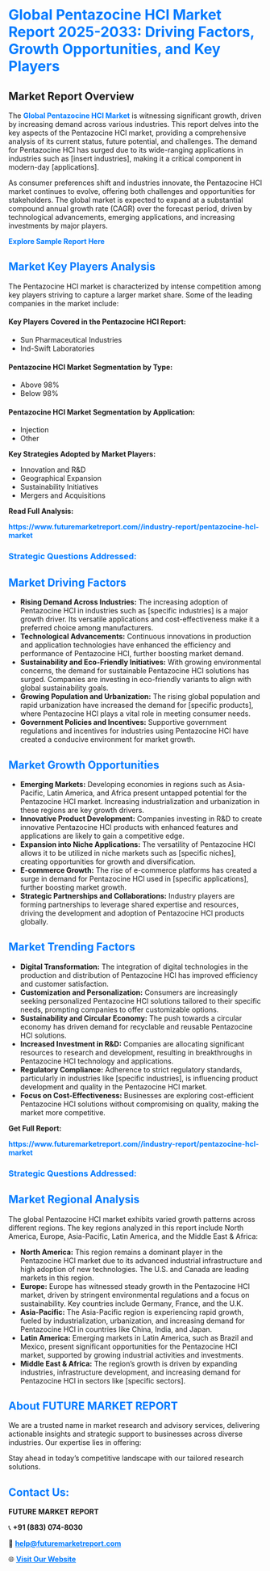 <h1 style="color: #007BFF;">Global Pentazocine HCl Market Report 2025-2033: Driving Factors, Growth Opportunities, and Key Players</h1>

<section id="overview">
<h2>Market Report Overview</h2>
<p>The <a href="https://www.futuremarketreport.com//industry-report/pentazocine-hcl-market" style="color: #007BFF; text-decoration: none;"><strong>Global Pentazocine HCl Market</strong></a> is witnessing significant growth, driven by increasing demand across various industries. This report delves into the key aspects of the Pentazocine HCl market, providing a comprehensive analysis of its current status, future potential, and challenges. The demand for Pentazocine HCl has surged due to its wide-ranging applications in industries such as [insert industries], making it a critical component in modern-day [applications].</p>
<p>As consumer preferences shift and industries innovate, the Pentazocine HCl market continues to evolve, offering both challenges and opportunities for stakeholders. The global market is expected to expand at a substantial compound annual growth rate (CAGR) over the forecast period, driven by technological advancements, emerging applications, and increasing investments by major players.</p>
</section>

<section id="overview">
<p><a href="https://www.futuremarketreport.com//request-sample/reportId=47243" style="color: #007BFF; text-decoration: none;"><strong>Explore Sample Report Here</strong></a></p>
</section>

<section id="key-players">
<h2 style="color: #007BFF;">Market Key Players Analysis</h2>
<p>The Pentazocine HCl market is characterized by intense competition among key players striving to capture a larger market share. Some of the leading companies in the market include:</p>
<h4>Key Players Covered in the Pentazocine HCl Report:</h4>
<ul><li>Sun Pharmaceutical Industries</li><li>Ind-Swift Laboratories</li></ul>
<h4>Pentazocine HCl Market Segmentation by Type:</h4>
<ul><li>Above 98%</li><li>Below 98%</li></ul>

<h4>Pentazocine HCl Market Segmentation by Application:</h4>
<ul><li>Injection</li><li>Other</li></ul>
<p><strong>Key Strategies Adopted by Market Players:</strong></p>
<ul>
<li>Innovation and R&D</li>
<li>Geographical Expansion</li>
<li>Sustainability Initiatives</li>
<li>Mergers and Acquisitions</li>
</ul>
</section>

<section>
<p><strong>Read Full Analysis: </strong></p><a href="https://www.futuremarketreport.com//industry-report/pentazocine-hcl-market" style="color: #007BFF; text-decoration: none;"><strong>https://www.futuremarketreport.com//industry-report/pentazocine-hcl-market</strong></a>
<h3 style="color: #007BFF;">Strategic Questions Addressed:</h3>
</section>

<section id="driving-factors">
<h2 style="color: #007BFF;">Market Driving Factors</h2>
<ul>
<li><strong>Rising Demand Across Industries:</strong> The increasing adoption of Pentazocine HCl in industries such as [specific industries] is a major growth driver. Its versatile applications and cost-effectiveness make it a preferred choice among manufacturers.</li>
<li><strong>Technological Advancements:</strong> Continuous innovations in production and application technologies have enhanced the efficiency and performance of Pentazocine HCl, further boosting market demand.</li>
<li><strong>Sustainability and Eco-Friendly Initiatives:</strong> With growing environmental concerns, the demand for sustainable Pentazocine HCl solutions has surged. Companies are investing in eco-friendly variants to align with global sustainability goals.</li>
<li><strong>Growing Population and Urbanization:</strong> The rising global population and rapid urbanization have increased the demand for [specific products], where Pentazocine HCl plays a vital role in meeting consumer needs.</li>
<li><strong>Government Policies and Incentives:</strong> Supportive government regulations and incentives for industries using Pentazocine HCl have created a conducive environment for market growth.</li>
</ul>
</section>

<section id="growth-opportunities">
<h2 style="color: #007BFF;">Market Growth Opportunities</h2>
<ul>
<li><strong>Emerging Markets:</strong> Developing economies in regions such as Asia-Pacific, Latin America, and Africa present untapped potential for the Pentazocine HCl market. Increasing industrialization and urbanization in these regions are key growth drivers.</li>
<li><strong>Innovative Product Development:</strong> Companies investing in R&D to create innovative Pentazocine HCl products with enhanced features and applications are likely to gain a competitive edge.</li>
<li><strong>Expansion into Niche Applications:</strong> The versatility of Pentazocine HCl allows it to be utilized in niche markets such as [specific niches], creating opportunities for growth and diversification.</li>
<li><strong>E-commerce Growth:</strong> The rise of e-commerce platforms has created a surge in demand for Pentazocine HCl used in [specific applications], further boosting market growth.</li>
<li><strong>Strategic Partnerships and Collaborations:</strong> Industry players are forming partnerships to leverage shared expertise and resources, driving the development and adoption of Pentazocine HCl products globally.</li>
</ul>
</section>

<section id="trending-factors">
<h2 style="color: #007BFF;">Market Trending Factors</h2>
<ul>
<li><strong>Digital Transformation:</strong> The integration of digital technologies in the production and distribution of Pentazocine HCl has improved efficiency and customer satisfaction.</li>
<li><strong>Customization and Personalization:</strong> Consumers are increasingly seeking personalized Pentazocine HCl solutions tailored to their specific needs, prompting companies to offer customizable options.</li>
<li><strong>Sustainability and Circular Economy:</strong> The push towards a circular economy has driven demand for recyclable and reusable Pentazocine HCl solutions.</li>
<li><strong>Increased Investment in R&D:</strong> Companies are allocating significant resources to research and development, resulting in breakthroughs in Pentazocine HCl technology and applications.</li>
<li><strong>Regulatory Compliance:</strong> Adherence to strict regulatory standards, particularly in industries like [specific industries], is influencing product development and quality in the Pentazocine HCl market.</li>
<li><strong>Focus on Cost-Effectiveness:</strong> Businesses are exploring cost-efficient Pentazocine HCl solutions without compromising on quality, making the market more competitive.</li>
</ul>
</section>

<section>
<p><strong>Get Full Report: </strong></p><a href="https://www.futuremarketreport.com//industry-report/pentazocine-hcl-market" style="color: #007BFF; text-decoration: none;"><strong>https://www.futuremarketreport.com//industry-report/pentazocine-hcl-market</strong></a>
<h3 style="color: #007BFF;">Strategic Questions Addressed:</h3>
</section>


<section id="regional-analysis">
<h2 style="color: #007BFF;">Market Regional Analysis</h2>
<p>The global Pentazocine HCl market exhibits varied growth patterns across different regions. The key regions analyzed in this report include North America, Europe, Asia-Pacific, Latin America, and the Middle East & Africa:</p>
<ul>
<li><strong>North America:</strong> This region remains a dominant player in the Pentazocine HCl market due to its advanced industrial infrastructure and high adoption of new technologies. The U.S. and Canada are leading markets in this region.</li>
<li><strong>Europe:</strong> Europe has witnessed steady growth in the Pentazocine HCl market, driven by stringent environmental regulations and a focus on sustainability. Key countries include Germany, France, and the U.K.</li>
<li><strong>Asia-Pacific:</strong> The Asia-Pacific region is experiencing rapid growth, fueled by industrialization, urbanization, and increasing demand for Pentazocine HCl in countries like China, India, and Japan.</li>
<li><strong>Latin America:</strong> Emerging markets in Latin America, such as Brazil and Mexico, present significant opportunities for the Pentazocine HCl market, supported by growing industrial activities and investments.</li>
<li><strong>Middle East & Africa:</strong> The region’s growth is driven by expanding industries, infrastructure development, and increasing demand for Pentazocine HCl in sectors like [specific sectors].</li>
</ul>
</section>

<footer>
<h2 style="color: #007BFF;">About FUTURE MARKET REPORT</h2>
<p>We are a trusted name in market research and advisory services, delivering actionable insights and strategic support to businesses across diverse industries. Our expertise lies in offering:</p>

<p>Stay ahead in today’s competitive landscape with our tailored research solutions.</p>

<h2 style="color: #007BFF;">Contact Us:</h2>
<p><strong>FUTURE MARKET REPORT</strong></p>
<p>📞 <strong>+91 (883) 074-8030</strong></p>
<p>📧 <strong><a href="mailto:help@futuremarketreport.com" style="color: #007BFF;">help@futuremarketreport.com</a></strong></p>
<p>🌐 <strong><a href="https://www.futuremarketreport.com/" style="color: #007BFF;">Visit Our Website</a></strong></p>
</footer>
